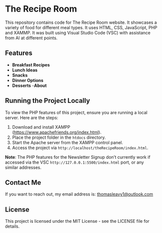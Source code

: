 # The Recipe Room

This repository contains code for The Recipe Room website. It showcases a variety of food for different meal types. It uses HTML, CSS, JavaScript, PHP and XAMMP. It was built using Visual Studio Code (VSC) with assistance from AI at different points.

## Features

- **Breakfast Recipes**
- **Lunch Ideas**
- **Snacks**
- **Dinner Options**
- **Desserts** -**About**

## Running the Project Locally

To view the PHP features of this project, ensure you are running a local server. Here are the steps:

1. Download and install XAMPP (https://www.apachefriends.org/index.html).
2. Place the project folder in the `htdocs` directory.
3. Start the Apache server from the XAMPP control panel.
4. Access the project via `http://localhost/theRecipeRoom/index.html`.

**Note**: The PHP features for the Newsletter Signup don’t currently work if accessed via the VSC `http://127.0.0.1:5500/index.html` port, or any similar addresses.

## Contact Me

If you want to reach out, my email address is: thomasleavy1@outlook.com

## License

This project is licensed under the MIT License - see the LICENSE file for details.
